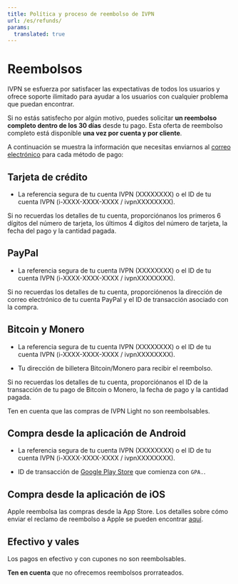 ```yaml
---
title: Política y proceso de reembolso de IVPN
url: /es/refunds/
params:
  translated: true
---
```

# Reembolsos

IVPN se esfuerza por satisfacer las expectativas de todos los usuarios y ofrece soporte ilimitado para ayudar a los usuarios con cualquier problema que puedan encontrar.

Si no estás satisfecho por algún motivo, puedes solicitar **un reembolso completo dentro de los 30 días** desde tu pago. Esta oferta de reembolso completo está disponible **una vez por cuenta y por cliente**.

A continuación se muestra la información que necesitas enviarnos al <a href="mailto:support@ivpn.net">correo electrónico</a> para cada método de pago:

<h2>Tarjeta de crédito</h2>

- La referencia segura de tu cuenta IVPN (XXXXXXXX) o el ID de tu cuenta IVPN (i-XXXX-XXXX-XXXX / ivpnXXXXXXXX).

Si no recuerdas los detalles de tu cuenta, proporciónanos los primeros 6 dígitos del número de tarjeta, los últimos 4 dígitos del número de tarjeta, la fecha del pago y la cantidad pagada.

<h2>PayPal</h2>

- La referencia segura de tu cuenta IVPN (XXXXXXXX) o el ID de tu cuenta IVPN (i-XXXX-XXXX-XXXX / ivpnXXXXXXXX).

Si no recuerdas los detalles de tu cuenta, proporciónenos la dirección de correo electrónico de tu cuenta PayPal y el ID de transacción asociado con la compra.

<h2>Bitcoin y Monero</h2>

- La referencia segura de tu cuenta IVPN (XXXXXXXX) o el ID de tu cuenta IVPN (i-XXXX-XXXX-XXXX / ivpnXXXXXXXX).

- Tu dirección de billetera Bitcoin/Monero para recibir el reembolso.

Si no recuerdas los detalles de tu cuenta, proporciónanos el ID de la transacción de tu pago de Bitcoin o Monero, la fecha de pago y la cantidad pagada.

Ten en cuenta que las compras de IVPN Light no son reembolsables.

<h2>Compra desde la aplicación de Android</h2>

- La referencia segura de tu cuenta IVPN (XXXXXXXX) o el ID de tu cuenta IVPN (i-XXXX-XXXX-XXXX / ivpnXXXXXXXX).

- ID de transacción de <a href="https://support.google.com/googleplay/answer/2850369?hl=en" target='_blank'>Google Play Store</a> que comienza con `GPA.`.

<h2>Compra desde la aplicación de iOS</h2>

Apple reembolsa las compras desde la App Store. Los detalles sobre cómo enviar el reclamo de reembolso a Apple se pueden encontrar <a href="https://support.apple.com/en-gb/HT204084" target="_blank">aquí</a>.

<h2>Efectivo y vales</h2>

Los pagos en efectivo y con cupones no son reembolsables.

**Ten en cuenta** que no ofrecemos reembolsos prorrateados.